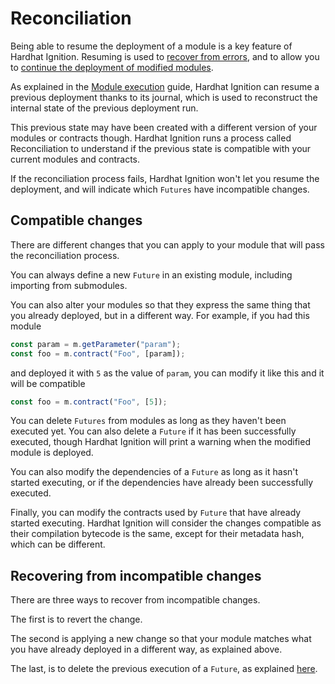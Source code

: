# Reconciliation

Being able to resume the deployment of a module is a key feature of Hardhat Ignition. Resuming is used to [recover from errors](../guides/error-handling.md), and to allow you to [continue the deployment of modified modules](../guides/modifications.md).

As explained in the [Module execution](./execution.md) guide, Hardhat Ignition can resume a previous deployment thanks to its journal, which is used to reconstruct the internal state of the previous deployment run.

This previous state may have been created with a different version of your modules or contracts though. Hardhat Ignition runs a process called Reconciliation to understand if the previous state is compatible with your current modules and contracts.

If the reconciliation process fails, Hardhat Ignition won't let you resume the deployment, and will indicate which `Futures` have incompatible changes.

## Compatible changes

There are different changes that you can apply to your module that will pass the reconciliation process.

You can always define a new `Future` in an existing module, including importing from submodules.

You can also alter your modules so that they express the same thing that you already deployed, but in a different way. For example, if you had this module

```js
const param = m.getParameter("param");
const foo = m.contract("Foo", [param]);
```

and deployed it with `5` as the value of `param`, you can modify it like this and it will be compatible

```js
const foo = m.contract("Foo", [5]);
```

You can delete `Futures` from modules as long as they haven't been executed yet. You can also delete a `Future` if it has been successfully executed, though Hardhat Ignition will print a warning when the modified module is deployed.

You can also modify the dependencies of a `Future` as long as it hasn't started executing, or if the dependencies have already been successfully executed.

Finally, you can modify the contracts used by `Future` that have already started executing. Hardhat Ignition will consider the changes compatible as their compilation bytecode is the same, except for their metadata hash, which can be different.

## Recovering from incompatible changes

There are three ways to recover from incompatible changes.

The first is to revert the change.

The second is applying a new change so that your module matches what you have already deployed in a different way, as explained above.

The last, is to delete the previous execution of a `Future`, as explained [here](../guides/error-handling.md#deleting-a-previous-execution).
